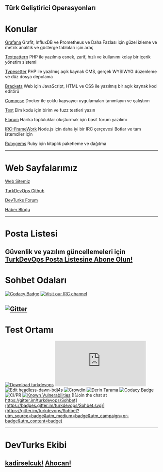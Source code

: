 Türk Geliştirici Operasyonları
---
# Konular
[Grafana](https://turkdevops.github.io/grafana)
Grafit, InfluxDB ve Prometheus ve Daha Fazlası için güzel izleme ve metrik analitik ve gösterge tabloları için araç

[Textpattern](https://turkdevops.github.io/textpattern)
PHP ile yazılmış esnek, zarif, hızlı ve kullanımı kolay bir içerik yönetim sistemi

[Typesetter](https://turkdevops.github.io/Typesetter)
PHP ile yazılmış açık kaynak CMS, gerçek WYSIWYG düzenleme ve düz dosya depolama

[Brackets](https://turkdevops.github.io/brackets)
Web için JavaScript, HTML ve CSS ile yazılmış bir açık kaynak kod editörü

[Compose](https://turkdevops.github.io/compose)
Docker ile çoklu kapsayıcı uygulamaları tanımlayın ve çalıştırın

[Test](https://turkdevops.github.io/test)
Elm kodu için birim ve fuzz testleri yazın

[Flarum](https://turkdevops.github.io/flarum)
Harika topluluklar oluşturmak için basit forum yazılımı

[IRC-FrameWork](https://turkdevops.github.io/irc-framework)
Node.js için daha iyi bir IRC çerçevesi Botlar ve tam istemciler için

[Rubygems](https://turkdevops.github.io/rubygems)
Ruby için kitaplık paketleme ve dağıtma

---

# Web Sayfalarımız 
[Web Sitemiz](https://turkdevops.github.io)

[TurkDevOps Github](https://github.com/turkdevops)

[DevTurks Forum](https://devturksforum.flarum.cloud/)

[Haber Bloğu](https://turkdevops.wordpress.com/)

---
# Posta Listesi
Güvenlik ve yazılım güncellemeleri için [TurkDevOps Posta Listesine Abone Olun!](https://lists.sourceforge.net/lists/listinfo/turkdevops-post) 
---
# Sohbet Odaları 
[![Codacy Badge](https://api.codacy.com/project/badge/Grade/793901cd9178477a96c1adb6fc38b50d)](https://app.codacy.com/gh/turkdevops/turkdevops.github.io?utm_source=github.com&utm_medium=referral&utm_content=turkdevops/turkdevops.github.io&utm_campaign=Badge_Grade_Settings)
[![Visit our IRC channel](https://kiwiirc.com/buttons/irc.kiwiirc.com/TurkDevOps.png)](https://kiwiirc.com/client/irc.kiwiirc.com/?nick=DevTurks|?#TurkDevOps)

[![Gitter](https://badges.gitter.im/turkdevops/community.svg)](https://gitter.im/turkdevops/community?utm_source=badge&utm_medium=badge&utm_campaign=pr-badge)
---
# Test Ortamı
[![Download turkdevops](https://a.fsdn.com/con/app/sf-download-button)](https://sourceforge.net/projects/turkdevops/files/latest/download)
[![Download turkdevops](https://sourceforge.net/sflogo.php?type=14&group_id=3249738)](https://sourceforge.net/p/turkdevops/)
[![Edit headless-dawn-bdj4s](https://codesandbox.io/static/img/play-codesandbox.svg)](https://codesandbox.io/s/headless-dawn-bdj4s?autoresize=1&fontsize=14&hidenavigation=1&theme=dark)
[![Crowdin](https://badges.crowdin.net/turkdevops/localized.svg)](https://crowdin.com/project/turkdevops) 
[![Derin Tarama](https://deepscan.io/api/teams/10243/projects/12969/branches/209149/badge/grade.svg)](https://deepscan.io/dashboard#view=project&tid=10243&pid=12969&bid=209149)
[![Codacy Badge](https://app.codacy.com/project/badge/Grade/9a3d570568834d1aa1dd09e8e0c8973b)](https://www.codacy.com/gh/turkdevops/turkdevops.github.io/dashboard?utm_source=github.com&amp;utm_medium=referral&amp;utm_content=turkdevops/turkdevops.github.io&amp;utm_campaign=Badge_Grade)
![CI/PR](https://github.com/git/git/workflows/CI/PR/badge.svg)
[![Known Vulnerabilities](https://snyk.io/test/github/turkdevops/node/badge.svg?targetFile=deps/node-inspect/package.json)](https://snyk.io/test/github/turkdevops/node?targetFile=deps/node-inspect/package.json) [![Join the chat at https://gitter.im/turkdevops/Sohbet](https://badges.gitter.im/turkdevops/Sohbet.svg)](https://gitter.im/turkdevops/Sohbet?utm_source=badge&utm_medium=badge&utm_campaign=pr-badge&utm_content=badge)

---
# DevTurks Ekibi
[kadirselcuk!](https://github.com/kadirselcuk)
[Ahocan!](https://github.com/Ahocan) 
---
